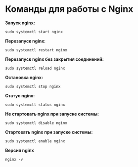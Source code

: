 # Команды для работы с Nginx

**Запуск nginx:** 

    sudo systemctl start nginx

**Перезапуск nginx:** 

    sudo systemctl restart nginx
    
**Перезапуск nginx без закрытия соединений:**

    sudo systemctl reload nginx
    
**Остановка nginx:**

    sudo systemctl stop nginx

**Статус nginx:**

    sudo systemctl status nginx

**Не стартовать nginx при запуске системы:**

    sudo systemctl disable nginx

**Стартовать nginx при запуске системы:**

    sudo systemctl enable nginx

**Версия nginx**

    nginx -v